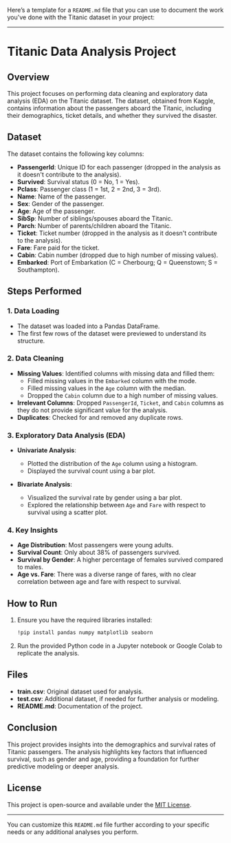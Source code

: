 Here’s a template for a `README.md` file that you can use to document the work you've done with the Titanic dataset in your project:

---

# Titanic Data Analysis Project

## Overview

This project focuses on performing data cleaning and exploratory data analysis (EDA) on the Titanic dataset. The dataset, obtained from Kaggle, contains information about the passengers aboard the Titanic, including their demographics, ticket details, and whether they survived the disaster.

## Dataset

The dataset contains the following key columns:

- **PassengerId**: Unique ID for each passenger (dropped in the analysis as it doesn't contribute to the analysis).
- **Survived**: Survival status (0 = No, 1 = Yes).
- **Pclass**: Passenger class (1 = 1st, 2 = 2nd, 3 = 3rd).
- **Name**: Name of the passenger.
- **Sex**: Gender of the passenger.
- **Age**: Age of the passenger.
- **SibSp**: Number of siblings/spouses aboard the Titanic.
- **Parch**: Number of parents/children aboard the Titanic.
- **Ticket**: Ticket number (dropped in the analysis as it doesn't contribute to the analysis).
- **Fare**: Fare paid for the ticket.
- **Cabin**: Cabin number (dropped due to high number of missing values).
- **Embarked**: Port of Embarkation (C = Cherbourg; Q = Queenstown; S = Southampton).

## Steps Performed

### 1. Data Loading

- The dataset was loaded into a Pandas DataFrame.
- The first few rows of the dataset were previewed to understand its structure.

### 2. Data Cleaning

- **Missing Values**: Identified columns with missing data and filled them:
  - Filled missing values in the `Embarked` column with the mode.
  - Filled missing values in the `Age` column with the median.
  - Dropped the `Cabin` column due to a high number of missing values.
- **Irrelevant Columns**: Dropped `PassengerId`, `Ticket`, and `Cabin` columns as they do not provide significant value for the analysis.
- **Duplicates**: Checked for and removed any duplicate rows.

### 3. Exploratory Data Analysis (EDA)

- **Univariate Analysis**:
  - Plotted the distribution of the `Age` column using a histogram.
  - Displayed the survival count using a bar plot.

- **Bivariate Analysis**:
  - Visualized the survival rate by gender using a bar plot.
  - Explored the relationship between `Age` and `Fare` with respect to survival using a scatter plot.

### 4. Key Insights

- **Age Distribution**: Most passengers were young adults.
- **Survival Count**: Only about 38% of passengers survived.
- **Survival by Gender**: A higher percentage of females survived compared to males.
- **Age vs. Fare**: There was a diverse range of fares, with no clear correlation between age and fare with respect to survival.

## How to Run

1. Ensure you have the required libraries installed:
   ```bash
   !pip install pandas numpy matplotlib seaborn
   ```

2. Run the provided Python code in a Jupyter notebook or Google Colab to replicate the analysis.

## Files

- **train.csv**: Original dataset used for analysis.
- **test.csv**: Additional dataset, if needed for further analysis or modeling.
- **README.md**: Documentation of the project.

## Conclusion

This project provides insights into the demographics and survival rates of Titanic passengers. The analysis highlights key factors that influenced survival, such as gender and age, providing a foundation for further predictive modeling or deeper analysis.

## License

This project is open-source and available under the [MIT License](LICENSE).

---

You can customize this `README.md` file further according to your specific needs or any additional analyses you perform.
